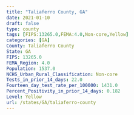 ```yaml
---
title: "Taliaferro County, GA"
date: 2021-01-10
draft: false
type: county
tags: [FIPS:13265.0,FEMA:4.0,Non-core,Yellow]
categories: [GA]
County: Taliaferro County
State: GA
FIPS: 13265.0
FEMA_Region: 4.0
Population: 1537.0
NCHS_Urban_Rural_Classification: Non-core
Tests_in_prior_14_days: 22.0
Fourteen_day_test_rate_per_100000: 1431.0
Percent_Positivity_in_prior_14_days: 0.182
Level: Yellow
url: /states/GA/taliaferro-county
---
```



